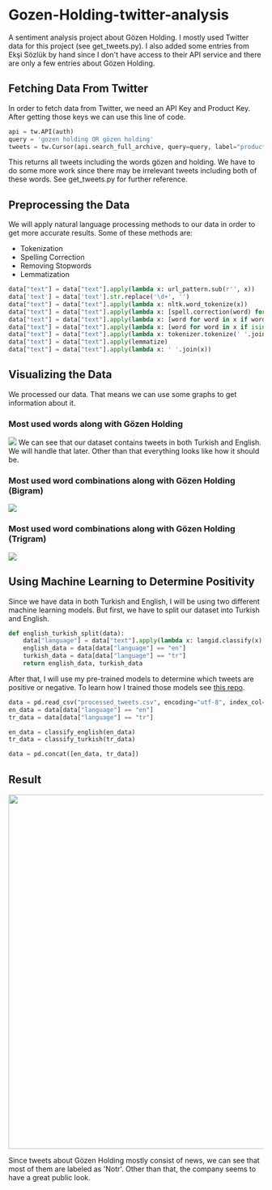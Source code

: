 # Gozen-Holding-twitter-analysis
A sentiment analysis project about Gözen Holding.
I mostly used Twitter data for this project (see get_tweets.py). I also added some entries from Ekşi Sözlük by hand since I don't have access to their API service and there are only a few entries about Gözen Holding.

## Fetching Data From Twitter
In order to fetch data from Twitter, we need an API Key and Product Key. After getting those keys we can use this line of code.
```python
api = tw.API(auth)
query = 'gozen holding OR gözen holding'
tweets = tw.Cursor(api.search_full_archive, query=query, label="productMindful").items(10000)
```
This returns all tweets including the words gözen and holding. We have to do some more work since there may be irrelevant tweets including both of these words. See get_tweets.py for further reference.

## Preprocessing the Data
We will apply natural language processing methods to our data in order to get more accurate results. Some of these methods are:
* Tokenization
* Spelling Correction
* Removing Stopwords
* Lemmatization
```python
data["text"] = data["text"].apply(lambda x: url_pattern.sub(r'', x))
data['text'] = data['text'].str.replace('\d+', '')
data["text"] = data["text"].apply(lambda x: nltk.word_tokenize(x))
data["text"] = data["text"].apply(lambda x: [spell.correction(word) for word in x])
data["text"] = data["text"].apply(lambda x: [word for word in x if word not in stop_words])
data["text"] = data["text"].apply(lambda x: [word for word in x if isinstance(word, str)])
data["text"] = data["text"].apply(lambda x: tokenizer.tokenize(' '.join(x)))
data["text"] = data["text"].apply(lemmatize)
data["text"] = data["text"].apply(lambda x: ' '.join(x))
```

## Visualizing the Data
We processed our data. That means we can use some graphs to get information about it.

### Most used words along with Gözen Holding
![](https://i.imgur.com/w3fBJFP.png)
We can see that our dataset contains tweets in both Turkish and English. We will handle that later. Other than that everything looks like how it should be.

### Most used word combinations along with Gözen Holding (Bigram)
![](https://i.imgur.com/vyNY5if.png)

### Most used word combinations along with Gözen Holding (Trigram)
![](https://i.imgur.com/R38z0PY.png)


## Using Machine Learning to Determine Positivity
Since we have data in both Turkish and English, I will be using two different machine learning models. But first, we have to split our dataset into Turkish and English.

```python
def english_turkish_split(data):
    data["language"] = data["text"].apply(lambda x: langid.classify(x)[0])
    english_data = data[data["language"] == "en"]
    turkish_data = data[data["language"] == "tr"]
    return english_data, turkish_data
```
After that, I will use my pre-trained models to determine which tweets are positive or negative. To learn how I trained those models see [this repo](https://github.com/C4MCI/Turkish-twitter-politician-analysis).

```python
data = pd.read_csv("processed_tweets.csv", encoding="utf-8", index_col="id")
en_data = data[data["language"] == "en"]
tr_data = data[data["language"] == "tr"]

en_data = classify_english(en_data)
tr_data = classify_turkish(tr_data)

data = pd.concat([en_data, tr_data])
```

## Result
<img src="https://i.imgur.com/orgkuXC.png" width="700">


Since tweets about Gözen Holding mostly consist of news, we can see that most of them are labeled as 'Notr'. Other than that, the company seems to have a great public look.




